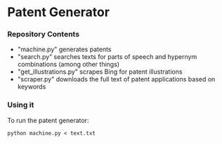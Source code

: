 Patent Generator
================



### Repository Contents
* "machine.py" generates patents
* "search.py" searches texts for parts of speech and hypernym combinations (among other things)
* "get_illustrations.py" scrapes Bing for patent illustrations
* "scraper.py" downloads the full text of patent applications based on keywords



### Using it
To run the patent generator:
```
python machine.py < text.txt
```
